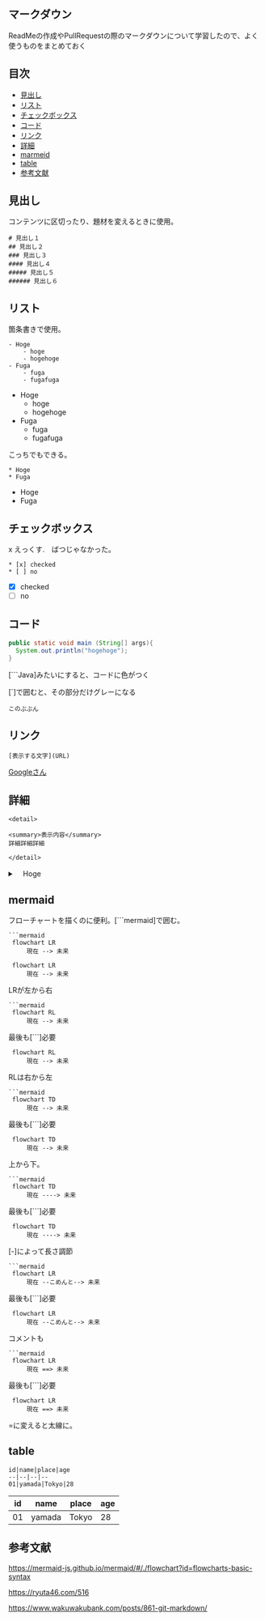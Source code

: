 ## マークダウン
ReadMeの作成やPullRequestの際のマークダウンについて学習したので、よく使うものをまとめておく

## 目次
* [見出し](#見出し)
* [リスト](#リスト)
* [チェックボックス](#チェックボックス)
* [コード](#コード)
* [リンク](#リンク)
* [詳細](#詳細)
* [marmeid](#marmeid)
* [table](#table)
* [参考文献](#参考文献)



## 見出し
コンテンツに区切ったり、題材を変えるときに使用。

```
# 見出し１
## 見出し２
### 見出し３
#### 見出し４
##### 見出し５
###### 見出し６
```
## リスト

箇条書きで使用。


```
- Hoge
    - hoge
    - hogehoge
- Fuga
    - fuga
    - fugafuga
```
- Hoge
    - hoge
    - hogehoge
- Fuga
    - fuga
    - fugafuga

こっちでもできる。

```
* Hoge
* Fuga
```
* Hoge 
* Fuga

## チェックボックス

x えっくす.　ばつじゃなかった。

```
* [x] checked
* [ ] no
```

* [x] checked
* [ ] no

## コード


```Java
public static void main (String[] args){
  System.out.println("hogehoge");
}
```

[```Java]みたいにすると、コードに色がつく


[`]で囲むと、その部分だけグレーになる

`このぶぶん`

## リンク

```
[表示する文字](URL)
```

[Googleさん](http://google.com)


## 詳細

```
<detail>

<summary>表示内容</summary>
詳細詳細詳細

</detail>

```

<details>

　　　<summary>　Hoge　</summary>

  hogehogehoge

</details>

## mermaid

フローチャートを描くのに便利。[```mermaid]で囲む。


```
```mermaid
 flowchart LR
	 現在 --> 未来
```


```mermaid
 flowchart LR
	 現在 --> 未来
```

LRが左から右

```
```mermaid
 flowchart RL
	 現在 --> 未来
```
最後も[```]必要

```mermaid
 flowchart RL
	 現在 --> 未来
```

RLは右から左

```
```mermaid
 flowchart TD
	 現在 --> 未来
```
最後も[```]必要

```mermaid
 flowchart TD
	 現在 --> 未来
```
上から下。

```
```mermaid
 flowchart TD
	 現在 ----> 未来
```
最後も[```]必要


```mermaid
 flowchart TD
	 現在 ----> 未来
```

[-]によって長さ調節

```
```mermaid
 flowchart LR
	 現在 --こめんと--> 未来
```
最後も[```]必要


```mermaid
 flowchart LR
	 現在 --こめんと--> 未来
```

コメントも


```
```mermaid
 flowchart LR
	 現在 ==> 未来
```
最後も[```]必要

```mermaid
 flowchart LR
	 現在 ==> 未来
```

=に変えると太線に。


## table

```
id|name|place|age
--|--|--|--
01|yamada|Tokyo|28
```

id|name|place|age
--|--|--|--
01|yamada|Tokyo|28


## 参考文献

https://mermaid-js.github.io/mermaid/#/./flowchart?id=flowcharts-basic-syntax

https://ryuta46.com/516

https://www.wakuwakubank.com/posts/861-git-markdown/










